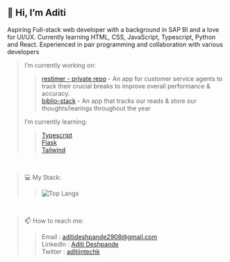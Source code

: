 <h2>👋 Hi, I’m Aditi </h2>

<p>Aspiring Full-stack web developer with a background in SAP BI and a love for UI/UX. Currently learning HTML, CSS, JavaScript, Typescript, Python and React. Experienced in pair programming and collaboration with various developers</p>

> I’m currently working on:
> > [restimer - private repo]() - An app for customer service agents to track their crucial breaks to improve overall performance & accuracy.<br/>
> > [biblio-stack](https://github.com/Aditi002-holo/biblio-stack) - An app that tracks our reads & store our thoughts/learings throughout the year<br/>
> 
> I’m currently learning:
> > [Typescript](https://www.typescriptlang.org/) <br/>
> > [Flask](https://flask.palletsprojects.com/en/3.0.x/) <br/>
> > [Tailwind](https://tailwindcss.com/)

<br/>

> 💻 My Stack:
> > ![Top Langs](https://github-readme-stats.vercel.app/api/top-langs/?username=Aditi002-holo&layout=compact&show_icons=true&theme=onedark)

<br/>

> 📫 How to reach me:
> > Email    : aditideshpande2908@gmail.com <br/>
> > LinkedIn : [Aditi Deshpande](https://www.linkedin.com/in/aditi-deshpande-b6966122a/) <br/>
> > Twitter  : [aditiintechk](https://twitter.com/aditiintechk) <br/>





<!---
> I hope some of my projects will be useful for you:
> > [countdown-timer-loop](https://aditi002-holo.github.io/countdown-timer-loop/) - An app that loops a 10/30/60 seconds timer for given number of times. You can use it to polish your skills or for short workouts. <br>
> > [biblio-stack](https://github.com/Aditi002-holo/biblio-stack) - An app that tracks our reads & store our thoughts/learings throughout the year<br/>
> 
> For BTS and Haikyuu enthusiasts:
> > [Typescript](https://www.typescriptlang.org/) <br/>
> > [Flask](https://flask.palletsprojects.com/en/3.0.x/) <br/>
> > [Tailwind](https://tailwindcss.com/)

<br/>
--->
